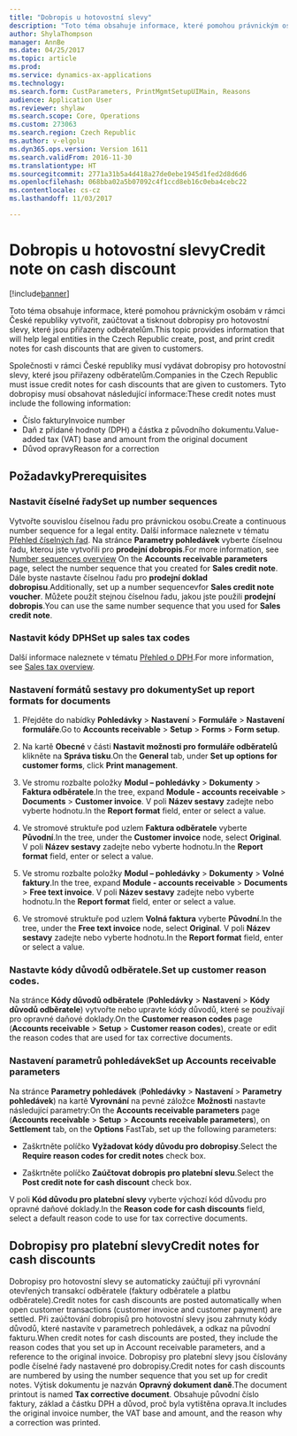 ```yaml
---
title: "Dobropis u hotovostní slevy"
description: "Toto téma obsahuje informace, které pomohou právnickým osobám v rámci České republiky vytvořit, zaúčtovat a tisknout dobropisy pro hotovostní slevy, které jsou přiřazeny odběratelům."
author: ShylaThompson
manager: AnnBe
ms.date: 04/25/2017
ms.topic: article
ms.prod: 
ms.service: dynamics-ax-applications
ms.technology: 
ms.search.form: CustParameters, PrintMgmtSetupUIMain, Reasons
audience: Application User
ms.reviewer: shylaw
ms.search.scope: Core, Operations
ms.custom: 273063
ms.search.region: Czech Republic
ms.author: v-elgolu
ms.dyn365.ops.version: Version 1611
ms.search.validFrom: 2016-11-30
ms.translationtype: HT
ms.sourcegitcommit: 2771a31b5a4d418a27de0ebe1945d1fed2d8d6d6
ms.openlocfilehash: 068bba02a5b07092c4f1ccd8eb16c0eba4cebc22
ms.contentlocale: cs-cz
ms.lasthandoff: 11/03/2017

---
```


# <a name="credit-note-on-cash-discount"></a><span data-ttu-id="2fb92-103">Dobropis u hotovostní slevy</span><span class="sxs-lookup"><span data-stu-id="2fb92-103">Credit note on cash discount</span></span>

[!include[banner](../includes/banner.md)]


<span data-ttu-id="2fb92-104">Toto téma obsahuje informace, které pomohou právnickým osobám v rámci České republiky vytvořit, zaúčtovat a tisknout dobropisy pro hotovostní slevy, které jsou přiřazeny odběratelům.</span><span class="sxs-lookup"><span data-stu-id="2fb92-104">This topic provides information that will help legal entities in the Czech Republic create, post, and print credit notes for cash discounts that are given to customers.</span></span>

<span data-ttu-id="2fb92-105">Společnosti v rámci České republiky musí vydávat dobropisy pro hotovostní slevy, které jsou přiřazeny odběratelům.</span><span class="sxs-lookup"><span data-stu-id="2fb92-105">Companies in the Czech Republic must issue credit notes for cash discounts that are given to customers.</span></span> <span data-ttu-id="2fb92-106">Tyto dobropisy musí obsahovat následující informace:</span><span class="sxs-lookup"><span data-stu-id="2fb92-106">These credit notes must include the following information:</span></span>

-   <span data-ttu-id="2fb92-107">Číslo faktury</span><span class="sxs-lookup"><span data-stu-id="2fb92-107">Invoice number</span></span>
-   <span data-ttu-id="2fb92-108">Daň z přidané hodnoty (DPH) a částka z původního dokumentu.</span><span class="sxs-lookup"><span data-stu-id="2fb92-108">Value-added tax (VAT) base and amount from the original document</span></span>
-   <span data-ttu-id="2fb92-109">Důvod opravy</span><span class="sxs-lookup"><span data-stu-id="2fb92-109">Reason for a correction</span></span>

<a name="prerequisites"></a><span data-ttu-id="2fb92-110">Požadavky</span><span class="sxs-lookup"><span data-stu-id="2fb92-110">Prerequisites</span></span>
-------------

### <a name="set-up-number-sequences"></a><span data-ttu-id="2fb92-111">Nastavit číselné řady</span><span class="sxs-lookup"><span data-stu-id="2fb92-111">Set up number sequences</span></span>

<span data-ttu-id="2fb92-112">Vytvořte souvislou číselnou řadu pro právnickou osobu.</span><span class="sxs-lookup"><span data-stu-id="2fb92-112">Create a continuous number sequence for a legal entity.</span></span> <span data-ttu-id="2fb92-113">Další informace naleznete v tématu [Přehled číselných řad](../../fin-and-ops/organization-administration/number-sequence-overview.md). Na stránce **Parametry pohledávek** vyberte číselnou řadu, kterou jste vytvořili pro **prodejní dobropis**.</span><span class="sxs-lookup"><span data-stu-id="2fb92-113">For more information, see [Number sequences overview](../../fin-and-ops/organization-administration/number-sequence-overview.md) On the **Accounts receivable parameters** page, select the number sequence that you created for **Sales credit note**.</span></span> <span data-ttu-id="2fb92-114">Dále byste nastavte číselnou řadu pro **prodejní doklad dobropisu**.</span><span class="sxs-lookup"><span data-stu-id="2fb92-114">Additionally, set up a number sequencevfor **Sales credit note voucher**.</span></span> <span data-ttu-id="2fb92-115">Můžete použít stejnou číselnou řadu, jakou jste použili **prodejní dobropis**.</span><span class="sxs-lookup"><span data-stu-id="2fb92-115">You can use the same number sequence that you used for **Sales credit note**.</span></span>

### <a name="set-up-sales-tax-codes"></a><span data-ttu-id="2fb92-116">Nastavit kódy DPH</span><span class="sxs-lookup"><span data-stu-id="2fb92-116">Set up sales tax codes</span></span>

<span data-ttu-id="2fb92-117">Další informace naleznete v tématu [Přehled o DPH](../general-ledger/indirect-taxes-overview.md).</span><span class="sxs-lookup"><span data-stu-id="2fb92-117">For more information, see [Sales tax overview](../general-ledger/indirect-taxes-overview.md).</span></span>

### <a name="set-up-report-formats-for-documents"></a><span data-ttu-id="2fb92-118">Nastavení formátů sestavy pro dokumenty</span><span class="sxs-lookup"><span data-stu-id="2fb92-118">Set up report formats for documents</span></span>

1.  <span data-ttu-id="2fb92-119">Přejděte do nabídky **Pohledávky** \> **Nastavení** \> **Formuláře** \> **Nastavení formuláře**.</span><span class="sxs-lookup"><span data-stu-id="2fb92-119">Go to **Accounts receivable** \> **Setup** \> **Forms** \> **Form setup**.</span></span>

2.  <span data-ttu-id="2fb92-120">Na kartě **Obecné** v části **Nastavit možnosti pro formuláře odběratelů** klikněte na **Správa tisku**.</span><span class="sxs-lookup"><span data-stu-id="2fb92-120">On the **General** tab, under **Set up options for customer forms**, click **Print management**.</span></span>

3.  <span data-ttu-id="2fb92-121">Ve stromu rozbalte položky **Modul – pohledávky** \> **Dokumenty** \> **Faktura odběratele**.</span><span class="sxs-lookup"><span data-stu-id="2fb92-121">In the tree, expand **Module - accounts receivable** \> **Documents** \> **Customer invoice**.</span></span> <span data-ttu-id="2fb92-122">V poli **Název sestavy** zadejte nebo vyberte hodnotu.</span><span class="sxs-lookup"><span data-stu-id="2fb92-122">In the **Report format** field, enter or select a value.</span></span>

4.  <span data-ttu-id="2fb92-123">Ve stromové struktuře pod uzlem **Faktura odběratele** vyberte **Původní**.</span><span class="sxs-lookup"><span data-stu-id="2fb92-123">In the tree, under the **Customer invoice** node, select **Original**.</span></span> <span data-ttu-id="2fb92-124">V poli **Název sestavy** zadejte nebo vyberte hodnotu.</span><span class="sxs-lookup"><span data-stu-id="2fb92-124">In the **Report format** field, enter or select a value.</span></span>

5.  <span data-ttu-id="2fb92-125">Ve stromu rozbalte položky **Modul – pohledávky** \> **Dokumenty** \> **Volné faktury**.</span><span class="sxs-lookup"><span data-stu-id="2fb92-125">In the tree, expand **Module - accounts receivable** \> **Documents** \> **Free text invoice**.</span></span> <span data-ttu-id="2fb92-126">V poli **Název sestavy** zadejte nebo vyberte hodnotu.</span><span class="sxs-lookup"><span data-stu-id="2fb92-126">In the **Report format** field, enter or select a value.</span></span>

6.  <span data-ttu-id="2fb92-127">Ve stromové struktuře pod uzlem **Volná faktura** vyberte **Původní**.</span><span class="sxs-lookup"><span data-stu-id="2fb92-127">In the tree, under the **Free text invoice** node, select **Original**.</span></span> <span data-ttu-id="2fb92-128">V poli **Název sestavy** zadejte nebo vyberte hodnotu.</span><span class="sxs-lookup"><span data-stu-id="2fb92-128">In the **Report format** field, enter or select a value.</span></span>

### <a name="set-up-customer-reason-codes"></a><span data-ttu-id="2fb92-129">Nastavte kódy důvodů odběratele.</span><span class="sxs-lookup"><span data-stu-id="2fb92-129">Set up customer reason codes.</span></span>

<span data-ttu-id="2fb92-130">Na stránce **Kódy důvodů odběratele** (**Pohledávky** \> **Nastavení** \> **Kódy důvodů odběratele**) vytvořte nebo upravte kódy důvodů, které se používají pro opravné daňové doklady.</span><span class="sxs-lookup"><span data-stu-id="2fb92-130">On the **Customer reason codes** page (**Accounts receivable** \> **Setup** \> **Customer reason codes**), create or edit the reason codes that are used for tax corrective documents.</span></span>

### <a name="set-up-accounts-receivable-parameters"></a><span data-ttu-id="2fb92-131">Nastavení parametrů pohledávek</span><span class="sxs-lookup"><span data-stu-id="2fb92-131">Set up Accounts receivable parameters</span></span>

<span data-ttu-id="2fb92-132">Na stránce **Parametry pohledávek** (**Pohledávky** \> **Nastavení** \> **Parametry pohledávek**) na kartě **Vyrovnání** na pevné záložce **Možnosti** nastavte následující parametry:</span><span class="sxs-lookup"><span data-stu-id="2fb92-132">On the **Accounts receivable parameters** page (**Accounts receivable** \> **Setup** \> **Accounts receivable parameters**), on **Settlement** tab, on the **Options** FastTab, set up the following parameters:</span></span>

-   <span data-ttu-id="2fb92-133">Zaškrtněte políčko **Vyžadovat kódy důvodu pro dobropisy**.</span><span class="sxs-lookup"><span data-stu-id="2fb92-133">Select the **Require reason codes for credit notes** check box.</span></span>

-   <span data-ttu-id="2fb92-134">Zaškrtněte políčko **Zaúčtovat dobropis pro platební slevu**.</span><span class="sxs-lookup"><span data-stu-id="2fb92-134">Select the **Post credit note for cash discount** check box.</span></span>

<span data-ttu-id="2fb92-135">V poli **Kód důvodu pro platební slevy** vyberte výchozí kód důvodu pro opravné daňové doklady.</span><span class="sxs-lookup"><span data-stu-id="2fb92-135">In the **Reason code for cash discounts** field, select a default reason code to use for tax corrective documents.</span></span>

## <a name="credit-notes-for-cash-discounts"></a><span data-ttu-id="2fb92-136">Dobropisy pro platební slevy</span><span class="sxs-lookup"><span data-stu-id="2fb92-136">Credit notes for cash discounts</span></span>

<span data-ttu-id="2fb92-137">Dobropisy pro hotovostní slevy se automaticky zaúčtují při vyrovnání otevřených transakcí odběratele (faktury odběratele a platbu odběratele).</span><span class="sxs-lookup"><span data-stu-id="2fb92-137">Credit notes for cash discounts are posted automatically when open customer transactions (customer invoice and customer payment) are settled.</span></span> <span data-ttu-id="2fb92-138">Při zaúčtování dobropisů pro hotovostní slevy jsou zahrnuty kódy důvodů, které nastavíte v parametrech pohledávek, a odkaz na původní fakturu.</span><span class="sxs-lookup"><span data-stu-id="2fb92-138">When credit notes for cash discounts are posted, they include the reason codes that you set up in Account receivable parameters, and a reference to the original invoice.</span></span>
<span data-ttu-id="2fb92-139">Dobropisy pro platební slevy jsou číslovány podle číselné řady nastavené pro dobropisy.</span><span class="sxs-lookup"><span data-stu-id="2fb92-139">Credit notes for cash discounts are numbered by using the number sequence that you set up for credit notes.</span></span> <span data-ttu-id="2fb92-140">Výtisk dokumentu je nazván **Opravný dokument daně**.</span><span class="sxs-lookup"><span data-stu-id="2fb92-140">The document printout is named **Tax corrective document**.</span></span> <span data-ttu-id="2fb92-141">Obsahuje původní číslo faktury, základ a částku DPH a důvod, proč byla vytištěna oprava.</span><span class="sxs-lookup"><span data-stu-id="2fb92-141">It includes the original invoice number, the VAT base and amount, and the reason why a correction was printed.</span></span>


